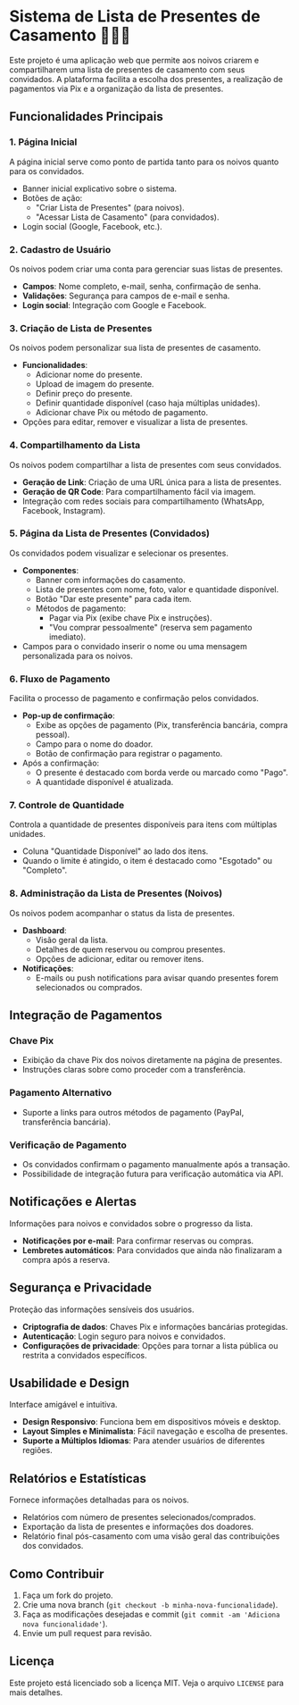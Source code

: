 # Sistema de Lista de Presentes de Casamento 🎁👰🤵

Este projeto é uma aplicação web que permite aos noivos criarem e compartilharem uma lista de presentes de casamento com seus convidados. A plataforma facilita a escolha dos presentes, a realização de pagamentos via Pix e a organização da lista de presentes.

## Funcionalidades Principais

### 1. Página Inicial
A página inicial serve como ponto de partida tanto para os noivos quanto para os convidados.

- Banner inicial explicativo sobre o sistema.
- Botões de ação:
  - "Criar Lista de Presentes" (para noivos).
  - "Acessar Lista de Casamento" (para convidados).
- Login social (Google, Facebook, etc.).

### 2. Cadastro de Usuário
Os noivos podem criar uma conta para gerenciar suas listas de presentes.

- **Campos**: Nome completo, e-mail, senha, confirmação de senha.
- **Validações**: Segurança para campos de e-mail e senha.
- **Login social**: Integração com Google e Facebook.

### 3. Criação de Lista de Presentes
Os noivos podem personalizar sua lista de presentes de casamento.

- **Funcionalidades**:
  - Adicionar nome do presente.
  - Upload de imagem do presente.
  - Definir preço do presente.
  - Definir quantidade disponível (caso haja múltiplas unidades).
  - Adicionar chave Pix ou método de pagamento.
- Opções para editar, remover e visualizar a lista de presentes.

### 4. Compartilhamento da Lista
Os noivos podem compartilhar a lista de presentes com seus convidados.

- **Geração de Link**: Criação de uma URL única para a lista de presentes.
- **Geração de QR Code**: Para compartilhamento fácil via imagem.
- Integração com redes sociais para compartilhamento (WhatsApp, Facebook, Instagram).

### 5. Página da Lista de Presentes (Convidados)
Os convidados podem visualizar e selecionar os presentes.

- **Componentes**:
  - Banner com informações do casamento.
  - Lista de presentes com nome, foto, valor e quantidade disponível.
  - Botão "Dar este presente" para cada item.
  - Métodos de pagamento:
    - Pagar via Pix (exibe chave Pix e instruções).
    - "Vou comprar pessoalmente" (reserva sem pagamento imediato).
- Campos para o convidado inserir o nome ou uma mensagem personalizada para os noivos.

### 6. Fluxo de Pagamento
Facilita o processo de pagamento e confirmação pelos convidados.

- **Pop-up de confirmação**:
  - Exibe as opções de pagamento (Pix, transferência bancária, compra pessoal).
  - Campo para o nome do doador.
  - Botão de confirmação para registrar o pagamento.
- Após a confirmação:
  - O presente é destacado com borda verde ou marcado como "Pago".
  - A quantidade disponível é atualizada.

### 7. Controle de Quantidade
Controla a quantidade de presentes disponíveis para itens com múltiplas unidades.

- Coluna "Quantidade Disponível" ao lado dos itens.
- Quando o limite é atingido, o item é destacado como "Esgotado" ou "Completo".

### 8. Administração da Lista de Presentes (Noivos)
Os noivos podem acompanhar o status da lista de presentes.

- **Dashboard**:
  - Visão geral da lista.
  - Detalhes de quem reservou ou comprou presentes.
  - Opções de adicionar, editar ou remover itens.
- **Notificações**:
  - E-mails ou push notifications para avisar quando presentes forem selecionados ou comprados.

## Integração de Pagamentos

### Chave Pix
- Exibição da chave Pix dos noivos diretamente na página de presentes.
- Instruções claras sobre como proceder com a transferência.

### Pagamento Alternativo
- Suporte a links para outros métodos de pagamento (PayPal, transferência bancária).

### Verificação de Pagamento
- Os convidados confirmam o pagamento manualmente após a transação.
- Possibilidade de integração futura para verificação automática via API.

## Notificações e Alertas
Informações para noivos e convidados sobre o progresso da lista.

- **Notificações por e-mail**: Para confirmar reservas ou compras.
- **Lembretes automáticos**: Para convidados que ainda não finalizaram a compra após a reserva.

## Segurança e Privacidade
Proteção das informações sensíveis dos usuários.

- **Criptografia de dados**: Chaves Pix e informações bancárias protegidas.
- **Autenticação**: Login seguro para noivos e convidados.
- **Configurações de privacidade**: Opções para tornar a lista pública ou restrita a convidados específicos.

## Usabilidade e Design
Interface amigável e intuitiva.

- **Design Responsivo**: Funciona bem em dispositivos móveis e desktop.
- **Layout Simples e Minimalista**: Fácil navegação e escolha de presentes.
- **Suporte a Múltiplos Idiomas**: Para atender usuários de diferentes regiões.

## Relatórios e Estatísticas
Fornece informações detalhadas para os noivos.

- Relatórios com número de presentes selecionados/comprados.
- Exportação da lista de presentes e informações dos doadores.
- Relatório final pós-casamento com uma visão geral das contribuições dos convidados.

## Como Contribuir

1. Faça um fork do projeto.
2. Crie uma nova branch (`git checkout -b minha-nova-funcionalidade`).
3. Faça as modificações desejadas e commit (`git commit -am 'Adiciona nova funcionalidade'`).
4. Envie um pull request para revisão.

## Licença

Este projeto está licenciado sob a licença MIT. Veja o arquivo `LICENSE` para mais detalhes.
